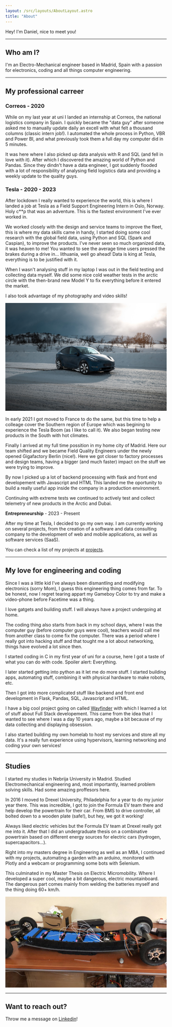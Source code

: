 ```yaml
---
layout: /src/layouts/AboutLayout.astro
title: "About"
---
```


Hey! I'm Daniel, nice to meet you!

---

## Who am I?

I'm an Electro-Mechanical engineer based in Madrid, Spain with a passion for electronics, coding and all things computer engineering.

---

## My professional carreer

### **Correos** - 2020

While on my last year at uni I landed an internship at Correos, the national logistics company in Spain. I quickly became the "data guy" after someone asked me to manually update daily an excell with what felt a thousand columns (classic intern job!). I automated the whole process in Python, VBR and Power BI, and what previously took them a full day my computer did in 5 minutes.

It was here where I also picked up data analysis with R and SQL (and fell in love with it). After which I discovered the amazing world of Python and Pandas. Since they dindn't have a data engineer, I got suddenly flooded with a lot of responsibility of analysing field logistics data and providing a weekly update to the quality guys.

### **Tesla** - 2020 - 2023

After lockdown I really wanted to experience the world, this is where I landed a job at Tesla as a Field Support Engineering Intern in Oslo, Norway. Holy c\*\*p that was an adventure. This is the fastest environment I've ever worked in.

We worked closely with the design and service teams to improve the fleet, this is where my data skills came in handy, I started doing some cool research with the global field data, using Python and SQL (Spark and Caspian), to improve the products. I've never seen so much organized data, it was heaven to me! You wanted to see the average time users pressed the brakes during a drive in... lithuania, well go ahead! Data is king at Tesla, everything is to be justified with it.

When I wasn't analysing stuff in my laptop I was out in the field testing and collecting data myself. We did some nice cold weather tests in the arctic circle with the then-brand new Model Y to fix everything before it entered the market.

I also took advantage of my photography and video skills!

![Model Y testing Norway](./_TeslaTesting.jpg)

In early 2021 I got moved to France to do the same, but this time to help a colleage cover the Southern region of Europe which was begining to experience the Tesla Boom (as I like to call it). We also began testing new products in the South with hot climates.

Finally I arrived at my full time possition in my home city of Madrid. Here our team shifted and we became Field Quality Engineers under the newly opened Gigafactory Berlin (nice!). Here we got closer to factory processes and design teams, having a bigger (and much faster) impact on the stuff we were trying to improve.

By now I picked up a lot of backend processing with flask and front end developement with Javascript and HTML This landed me the oportunity to build a really useful app inside the company in a production environment.

Continuing with extreme tests we continued to actively test and collect telemetry of new products in the Arctic and Dubai.

**Entrepreneurship** - 2023 - Present

After my time at Tesla, I decided to go my own way. I am currently working on several projects, from the creation of a software and data consulting company to the development of web and mobile applications, as well as software services (SaaS).

You can check a list of my projects at [projects](/projects).

---

## My love for engineering and coding

Since I was a little kid I've always been dismantling and modifying electronics (sorry Mom), I guess this engineering thing comes from far. To be honest, now I regret tearing appart my Gameboy Color to try and make a video-phone before Facetime was a thing.

I love gatgets and building stuff. I will always have a project undergoing at home.

The coding thing also starts from back in my school days, where I was the computer guy (before computer guys were cool), teachers would call me from another class to come fix the computer. There was a period where I really got into hacking stuff and that tought me a lot about networking, things have evolved a lot since then.

I started coding in C in my first year of uni for a course, here I got a taste of what you can do with code. Spoiler alert: Everything.

I later started getting into python as it let me do more stuff. I started building apps, automating stuff, combining it with physical hardware to make robots, etc.

Then I got into more complicated stuff like backend and front end development in Flask, Pandas, SQL, Javascript and HTML.

I have a big cool project going on called [Wayfinder](https://github.com/dontic/wayfinder) with which I learned a lot of stuff about Full Stack developement. This came from the idea that I wanted to see where I was a day 10 years ago, maybe a bit because of my data collecting and displaying obsession.

I also started building my own homelab to host my services and store all my data. It's a really fun experience using hypervisors, learning networking and coding your own services!

---

## Studies

I started my studies in Nebrija University in Madrid. Studied Electromechanical engineering and, most importantly, learned problem solving skills. Had some amazing proffesors here.

In 2016 I moved to Drexel University, Philadelphia for a year to do my junior year there. This was incredible, I got to join the Formula EV team there and help develop the powertrain for their car. From BMS to drive controller, all bolted down to a wooden plate (safe!), but hey, we got it working!

Always liked electric vehicles but the Formula EV team at Drexel really got me into it. After that I did an undergraduate thesis on a combinative powertrain based on different energy sources for electric cars (hydrogen, supercapacitors...).

Right into my masters degree in Engineering as well as an MBA, I continued with my projects, automating a garden with an arduino, monitored with Plotly and a webcam or programming some bots with Selenium.

This culminated in my Master Thesis on Electric Micromobility. Where I developed a super cool, maybe a bit dangerous, electric mountainboard. The dangerous part comes mainly from welding the batteries myself and the thing doing 60+ km/h.

![Eskateboard](./_eskate.jpg)

---

## Want to reach out?

Throw me a message on [Linkedin](https://www.linkedin.com/in/gsdaniel/)!
